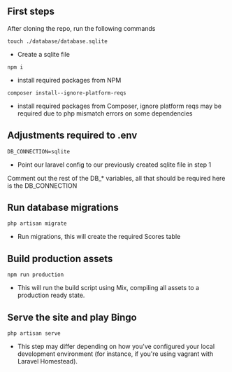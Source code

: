 ## First steps
After cloning the repo, run the following commands

`touch ./database/database.sqlite` 
  - Create a sqlite file

`npm i`
  - install required packages from NPM

`composer install--ignore-platform-reqs`
  - install required packages from Composer, ignore platform reqs may be required due to php mismatch errors on some dependencies

## Adjustments required to .env
`DB_CONNECTION=sqlite` 
  - Point our laravel config to our previously created sqlite file in step 1

Comment out the rest of the DB_* variables, all that should be required here is the DB_CONNECTION

## Run database migrations
`php artisan migrate`
  - Run migrations, this will create the required Scores table

## Build production assets
`npm run production`
  - This will run the build script using Mix, compiling all assets to a production ready state.

## Serve the site and play Bingo
 `php artisan serve`
  - This step may differ depending on how you've configured your local development environment (for instance, if you're using vagrant with Laravel Homestead).
